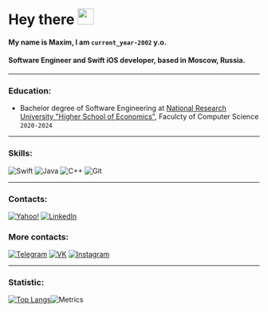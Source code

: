 <h1 align="left">Hey there</a> 
<img src="https://github.com/blackcater/blackcater/raw/main/images/Hi.gif" height="32"/></h1>

#### My name is Maxim, I am `current_year-2002` y.o. 

#### Software Engineer and Swift iOS developer, based in Moscow, Russia.

---

### Education:
- Bachelor degree of Software Engineering at [National Research University "Higher School of Economics"](https://www.hse.ru/en/), Faculcty of Computer Science `2020-2024`

---

### Skills: 
![Swift](https://img.shields.io/badge/swift-F54A2A?style=for-the-badge&logo=swift&logoColor=white) ![Java](https://img.shields.io/badge/java-%23ED8B00.svg?style=for-the-badge&logo=java&logoColor=white) ![C++](https://img.shields.io/badge/c++-%2300599C.svg?style=for-the-badge&logo=c%2B%2B&logoColor=white) ![Git](https://img.shields.io/badge/git-%23F05033.svg?style=for-the-badge&logo=git&logoColor=white)

---

### Contacts:
[![Yahoo!](https://img.shields.io/badge/Yahoo!-6001D2?style=for-the-badge&logo=Yahoo!&logoColor=white)](mailto:mdleypunskiy@yahoo.com
) [![LinkedIn](https://img.shields.io/badge/linkedin-%230077B5.svg?style=for-the-badge&logo=linkedin&logoColor=white)](https://www.linkedin.com/in/maksim-leypunskiy-2b193b238)

### More contacts:
[![Telegram](https://img.shields.io/badge/telegram-1DA1F2?logo=telegram&style=for-the-badge&logoColor=fff)](https://t.me/vip933)
[![VK](https://img.shields.io/badge/VK-4b74a2?logo=vk&style=for-the-badge&logoColor=fff)](https://vk.com/vip933)
[![Instagram](https://img.shields.io/badge/Instagram-fd5342?logo=instagram&style=for-the-badge&logoColor=fff)](https://www.instagram.com/maverick_free)

---

### Statistic:
[![Top Langs](https://github-readme-stats.vercel.app/api/top-langs/?username=vip933&layout=compact&hide=css,html&langs_count=10&theme=radical)](https://github.com/anuraghazra/github-readme-stats)![Metrics](https://metrics.lecoq.io/vip933?template=classic&base.header=0&base.activity=0&base.community=0&base.repositories=0&base.metadata=0&isocalendar=1&base.indepth=false&base.hireable=false&isocalendar.duration=year&config.timezone=Etc%2FGMT-3)
